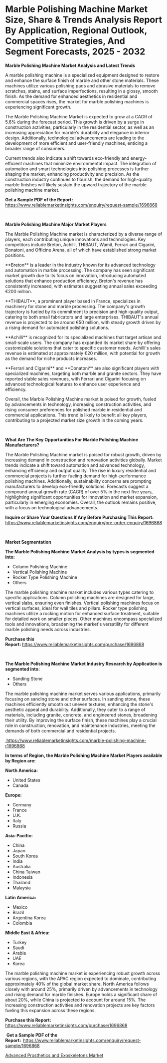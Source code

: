 <p><h1>Marble Polishing Machine Market Size, Share & Trends Analysis Report By Application, Regional Outlook, Competitive Strategies, And Segment Forecasts, 2025 - 2032</h1></p><p><strong>Marble Polishing Machine Market Analysis and Latest Trends</strong></p>
<p><p>A marble polishing machine is a specialized equipment designed to restore and enhance the surface finish of marble and other stone materials. These machines utilize various polishing pads and abrasive materials to remove scratches, stains, and surface imperfections, resulting in a glossy, smooth finish. As the demand for enhanced aesthetics in residential and commercial spaces rises, the market for marble polishing machines is experiencing significant growth.</p><p>The Marble Polishing Machine Market is expected to grow at a CAGR of 5.6% during the forecast period. This growth is driven by a surge in construction activities, particularly in the residential sector, as well as an increasing appreciation for marble's durability and elegance in interior design. Additionally, technological advancements are leading to the development of more efficient and user-friendly machines, enticing a broader range of consumers.</p><p>Current trends also indicate a shift towards eco-friendly and energy-efficient machines that minimize environmental impact. The integration of automation and smart technologies into polishing processes is further shaping the market, enhancing productivity and precision. As the construction industry continues to flourish, the demand for high-quality marble finishes will likely sustain the upward trajectory of the marble polishing machine market.</p></p>
<p><strong>Get a Sample PDF of the Report:&nbsp;</strong> <a href="https://www.reliablemarketinsights.com/enquiry/request-sample/1696868?utm_campaign=3044&utm_medium=2&utm_source=Github&utm_content=ia&utm_term=27032025&utm_id=marble-polishing-machine">https://www.reliablemarketinsights.com/enquiry/request-sample/1696868</a></p>
<p>&nbsp;</p>
<p><strong>Marble Polishing Machine Major Market Players</strong></p>
<p><p>The Marble Polishing Machine market is characterized by a diverse range of players, each contributing unique innovations and technologies. Key competitors include Breton, Achilli, THIBAUT, Wamit, Ferrari and Cigarini, Donatoni, and Officine Arena, all of which have established strong market positions.</p><p>**Breton** is a leader in the industry known for its advanced technology and automation in marble processing. The company has seen significant market growth due to its focus on innovation, introducing automated solutions that enhance production efficiency. Breton's revenue has consistently increased, with estimates suggesting annual sales exceeding €200 million.</p><p>**THIBAUT**, a prominent player based in France, specializes in machinery for stone and marble processing. The company's growth trajectory is fueled by its commitment to precision and high-quality output, catering to both small fabricators and large enterprises. THIBAUT's annual revenue is projected to be around €50 million, with steady growth driven by a rising demand for automated polishing solutions.</p><p>**Achilli** is recognized for its specialized machines that target artisan and small-scale users. The company has expanded its market share by offering customizable solutions that cater to specific customer needs. Achilli's sales revenue is estimated at approximately €20 million, with potential for growth as the demand for niche products increases.</p><p>**Ferrari and Cigarini** and **Donatoni** are also significant players with specialized machines, targeting both marble and granite sectors. They have reported stable sales revenues, with Ferrari and Cigarini focusing on advanced technological features to enhance user experience and efficiency.</p><p>Overall, the Marble Polishing Machine market is poised for growth, fueled by advancements in technology, increasing construction activities, and rising consumer preferences for polished marble in residential and commercial applications. This trend is likely to benefit all key players, contributing to a projected market size growth in the coming years.</p></p>
<p>&nbsp;</p>
<p><strong>What Are The Key Opportunities For Marble Polishing Machine Manufacturers?</strong></p>
<p><p>The Marble Polishing Machine market is poised for robust growth, driven by increasing demand in construction and renovation activities globally. Market trends indicate a shift toward automation and advanced technology, enhancing efficiency and output quality. The rise in luxury residential and commercial projects is further fueling demand for high-performance polishing machines. Additionally, sustainability concerns are prompting manufacturers to develop eco-friendly solutions. Forecasts suggest a compound annual growth rate (CAGR) of over 5% in the next five years, highlighting significant opportunities for innovation and market expansion, particularly in emerging economies. Overall, the outlook remains positive, with a focus on technological advancements.</p></p>
<p><strong>Inquire or Share Your Questions If Any Before Purchasing This Report:</strong> <a href="https://www.reliablemarketinsights.com/enquiry/pre-order-enquiry/1696868?utm_campaign=3044&utm_medium=2&utm_source=Github&utm_content=ia&utm_term=27032025&utm_id=marble-polishing-machine">https://www.reliablemarketinsights.com/enquiry/pre-order-enquiry/1696868</a></p>
<p>&nbsp;</p>
<p><strong>Market Segmentation</strong></p>
<p><strong>The Marble Polishing Machine Market Analysis by types is segmented into:</strong></p>
<p><ul><li>Column Polishing Machine</li><li>Vertical Polishing Machine</li><li>Rocker Type Polishing Machine</li><li>Others</li></ul></p>
<p><p>The marble polishing machine market includes various types catering to specific applications. Column polishing machines are designed for large, vertical slabs, ensuring even finishes. Vertical polishing machines focus on vertical surfaces, ideal for wall tiles and pillars. Rocker type polishing machines utilize a rocking motion for enhanced surface treatment, suitable for detailed work on smaller pieces. Other machines encompass specialized tools and innovations, broadening the market's versatility for different marble polishing needs across industries.</p></p>
<p><strong>Purchase this Report:&nbsp;</strong><a href="https://www.reliablemarketinsights.com/purchase/1696868?utm_campaign=3044&utm_medium=2&utm_source=Github&utm_content=ia&utm_term=27032025&utm_id=marble-polishing-machine">https://www.reliablemarketinsights.com/purchase/1696868</a></p>
<p>&nbsp;</p>
<p><strong>The Marble Polishing Machine Market Industry Research by Application is segmented into:</strong></p>
<p><ul><li>Sanding Stone</li><li>Others</li></ul></p>
<p><p>The marble polishing machine market serves various applications, primarily focusing on sanding stone and other surfaces. In sanding stone, these machines efficiently smooth out uneven textures, enhancing the stone's aesthetic appeal and durability. Additionally, they cater to a range of materials, including granite, concrete, and engineered stones, broadening their utility. By improving the surface finish, these machines play a crucial role in construction, renovation, and maintenance industries, meeting the demands of both commercial and residential projects.</p></p>
<p><a href="https://www.reliablemarketinsights.com/marble-polishing-machine-r1696868?utm_campaign=3044&utm_medium=2&utm_source=Github&utm_content=ia&utm_term=27032025&utm_id=marble-polishing-machine">&nbsp;https://www.reliablemarketinsights.com/marble-polishing-machine-r1696868</a></p>
<p><strong>In terms of Region, the Marble Polishing Machine Market Players available by Region are:</strong></p>
<p>
    <p> <strong> North America: </strong>
        <ul>
            <li>United States</li>
            <li>Canada</li>
        </ul>
        </p> 
    <p> <strong> Europe: </strong>
        <ul>
            <li>Germany</li>
            <li>France</li>
            <li>U.K.</li>
            <li>Italy</li>
            <li>Russia</li>
        </ul>
        </p> 
    <p> <strong> Asia-Pacific: </strong>
        <ul>
            <li>China</li>
            <li>Japan</li>
            <li>South Korea</li>
            <li>India</li>
            <li>Australia</li>
            <li>China Taiwan</li>
            <li>Indonesia</li>
            <li>Thailand</li>
            <li>Malaysia</li>
        </ul>
        </p> 
    <p> <strong> Latin America: </strong>
        <ul>
            <li>Mexico</li>
            <li>Brazil</li>
            <li>Argentina Korea</li>
            <li>Colombia</li>
        </ul>
        </p> 
    <p> <strong> Middle East & Africa: </strong>
        <ul>
            <li>Turkey</li>
            <li>Saudi</li>
            <li>Arabia</li>
            <li>UAE</li>
            <li>Korea</li>
        </ul>
    </p>
    </p>
<p><p>The marble polishing machine market is experiencing robust growth across various regions, with the APAC region expected to dominate, contributing approximately 40% of the global market share. North America follows closely with around 25%, primarily driven by advancements in technology and rising demand for marble finishes. Europe holds a significant share of about 20%, while China is projected to account for around 15%. The increasing construction activities and renovation projects are key factors fueling this expansion across these regions.</p></p>
<p><strong>Purchase this Report: </strong><a href="https://www.reliablemarketinsights.com/purchase/1696868?utm_campaign=3044&utm_medium=2&utm_source=Github&utm_content=ia&utm_term=27032025&utm_id=marble-polishing-machine">https://www.reliablemarketinsights.com/purchase/1696868</a></p>
<p>&nbsp;<strong>Get a Sample PDF of the Report:&nbsp;&nbsp;</strong><a href="https://www.reliablemarketinsights.com/enquiry/request-sample/1696868?utm_campaign=3044&utm_medium=2&utm_source=Github&utm_content=ia&utm_term=27032025&utm_id=marble-polishing-machine">https://www.reliablemarketinsights.com/enquiry/request-sample/1696868</a></p>
<p><strong></strong></p>
<p><p><a href="https://github.com/verikaahova/Market-Research-Report-List-1/blob/main/advanced-prosthetics-and-exoskeletons-market.md?utm_campaign=3044&utm_medium=2&utm_source=Github&utm_content=ia&utm_term=27032025&utm_id=marble-polishing-machine">Advanced Prosthetics and Exoskeletons Market</a></p></p>